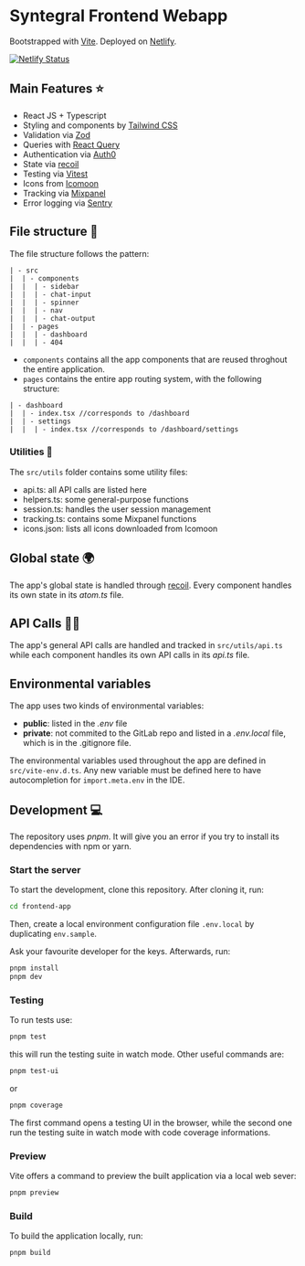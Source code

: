# Syntegral Frontend Webapp

Bootstrapped with [Vite](https://vitejs.dev/). Deployed on [Netlify](https://www.netlify.com/).

[![Netlify Status](https://api.netlify.com/api/v1/badges/88b7cb6c-6669-4b79-ad0f-62ad2d6f5765/deploy-status)](https://app.netlify.com/sites/fanciful-capybara-1c2cf2/deploys?branch=production)

## Main Features ⭐

- React JS + Typescript
- Styling and components by [Tailwind CSS](https://tailwindcss.com/)
- Validation via [Zod](https://zod.dev/)
- Queries with [React Query](https://react-query-v3.tanstack.com/)
- Authentication via [Auth0](https://auth0.com/)
- State via [recoil](https://recoiljs.org/)
- Testing via [Vitest](https://vitest.dev/)
- Icons from [Icomoon](https://icomoon.io/)
- Tracking via [Mixpanel](https://mixpanel.com/)
- Error logging via [Sentry](https://sentry.io/)

## File structure 📂

The file structure follows the pattern:

```
| - src
|  | - components
|  |  | - sidebar
|  |  | - chat-input
|  |  | - spinner
|  |  | - nav
|  |  | - chat-output
|  | - pages
|  |  | - dashboard
|  |  | - 404
```

- `components` contains all the app components that are reused throghout the entire application.
- `pages` contains the entire app routing system, with the following structure:

```
| - dashboard
|  | - index.tsx //corresponds to /dashboard
|  | - settings
|  |  | - index.tsx //corresponds to /dashboard/settings

```

### Utilities 🧰

The `src/utils` folder contains some utility files:

- api.ts: all API calls are listed here
- helpers.ts: some general-purpose functions
- session.ts: handles the user session management
- tracking.ts: contains some Mixpanel functions
- icons.json: lists all icons downloaded from Icomoon

## Global state 🌍

The app's global state is handled through [recoil](https://recoiljs.org/).
Every component handles its own state in its _atom.ts_ file.

## API Calls 🤙🏻

The app's general API calls are handled and tracked in `src/utils/api.ts` while each component handles its own API calls in its _api.ts_ file.

## Environmental variables

The app uses two kinds of environmental variables:

- **public**: listed in the _.env_ file
- **private**: not commited to the GitLab repo and listed in a _.env.local_ file, which is in the .gitignore file.

The environmental variables used throughout the app are defined in `src/vite-env.d.ts`. Any new variable must be defined here to have autocompletion for `import.meta.env` in the IDE.

## Development 💻

The repository uses _pnpm_. It will give you an error if you try to install its dependencies with npm or yarn.

### Start the server

To start the development, clone this repository.
After cloning it, run:

```bash
cd frontend-app
```

Then, create a local environment configuration file `.env.local` by duplicating `env.sample`.

Ask your favourite developer for the keys.
Afterwards, run:

```bash
pnpm install
pnpm dev
```

### Testing

To run tests use:

```bash
pnpm test
```

this will run the testing suite in watch mode.
Other useful commands are:

```bash
pnpm test-ui
```

or

```bash
pnpm coverage
```

The first command opens a testing UI in the browser, while the second one run the testing suite in watch mode with code coverage informations.

### Preview

Vite offers a command to preview the built application via a local web sever:

```bash
pnpm preview
```

### Build

To build the application locally, run:

```bash
pnpm build
```
